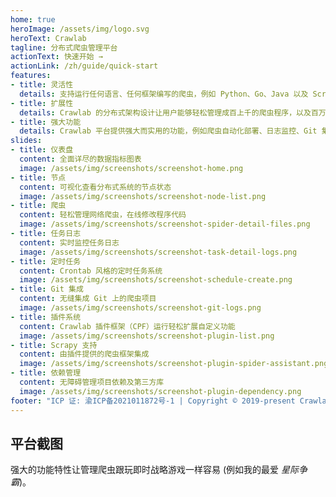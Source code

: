 ```yaml
---
home: true
heroImage: /assets/img/logo.svg
heroText: Crawlab
tagline: 分布式爬虫管理平台
actionText: 快速开始 →
actionLink: /zh/guide/quick-start
features:
- title: 灵活性
  details: 支持运行任何语言、任何框架编写的爬虫，例如 Python、Go、Java 以及 Scrapy、Colly、Selenium。
- title: 扩展性
  details: Crawlab 的分布式架构设计让用户能够轻松管理成百上千的爬虫程序，以及百万级抓取任务。
- title: 强大功能
  details: Crawlab 平台提供强大而实用的功能，例如爬虫自动化部署、日志监控、Git 集成、在线文件编辑、消息通知，等等。
slides:
- title: 仪表盘
  content: 全面详尽的数据指标图表
  image: /assets/img/screenshots/screenshot-home.png
- title: 节点
  content: 可视化查看分布式系统的节点状态
  image: /assets/img/screenshots/screenshot-node-list.png
- title: 爬虫
  content: 轻松管理网络爬虫，在线修改程序代码
  image: /assets/img/screenshots/screenshot-spider-detail-files.png
- title: 任务日志
  content: 实时监控任务日志
  image: /assets/img/screenshots/screenshot-task-detail-logs.png
- title: 定时任务
  content: Crontab 风格的定时任务系统
  image: /assets/img/screenshots/screenshot-schedule-create.png
- title: Git 集成
  content: 无缝集成 Git 上的爬虫项目
  image: /assets/img/screenshots/screenshot-git-logs.png
- title: 插件系统
  content: Crawlab 插件框架（CPF）运行轻松扩展自定义功能
  image: /assets/img/screenshots/screenshot-plugin-list.png
- title: Scrapy 支持
  content: 由插件提供的爬虫框架集成
  image: /assets/img/screenshots/screenshot-plugin-spider-assistant.png
- title: 依赖管理
  content: 无障碍管理项目依赖及第三方库
  image: /assets/img/screenshots/screenshot-plugin-dependency.png
footer: "ICP 证: 渝ICP备2021011872号-1 | Copyright © 2019-present Crawlab Team"
---
```


## 平台截图

强大的功能特性让管理爬虫跟玩即时战略游戏一样容易 (例如我的最爱 *星际争霸*)。

<SlideList :slides="$page.frontmatter.slides"></SlideList>
